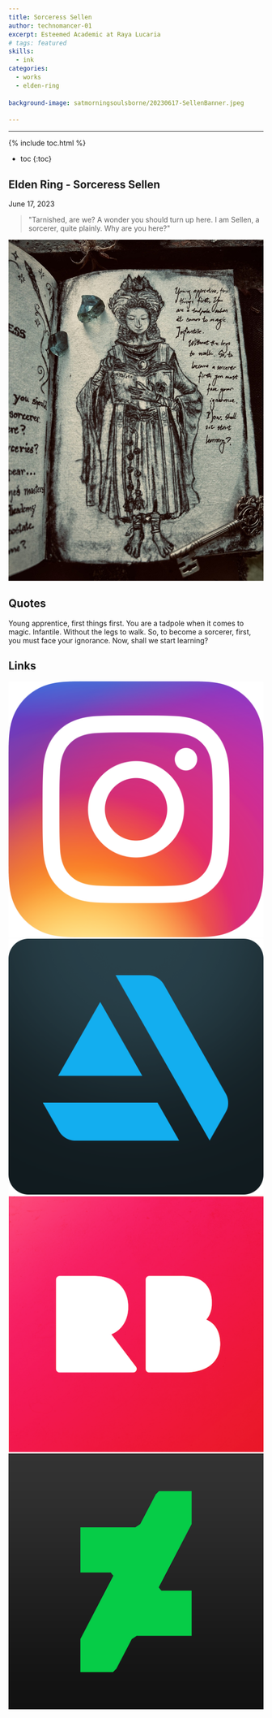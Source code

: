 ```yaml
---
title: Sorceress Sellen
author: technomancer-01
excerpt: Esteemed Academic at Raya Lucaria
# tags: featured
skills:
  - ink
categories:
  - works
  - elden-ring

background-image: satmorningsoulsborne/20230617-SellenBanner.jpeg

---
```

---
<script>
function myFunction(imgs) {
  var expandImg = document.getElementById("expandedImg");
  var imgText = document.getElementById("imgtext");
  expandImg.src = imgs.src;
  imgText.innerHTML = imgs.alt;
  expandImg.parentElement.style.display = "block";
}
</script>
<style>
  small{
    font-size: 10px;
  }
  /* The expanding image container */
.container {
  display: none;

  z-index: 10;
  margin-left: auto;
  margin-right: auto;

  position: fixed;
  top: 10%;
  left: 10%;
  width: 80vw;
  overflow-y: scroll;
  overflow-x: scroll;
  bottom: 3%;
}



/* Expanding image text */
#imgtext {
  position: absolute;
  bottom: 15px;
  left: 15px;
  color: white;
  font-size: 20px;
}

/* Closable button inside the expanded image */
.closebtn {
  position: absolute;
  top: 10px;
  right: 15px;
  color: white;
  font-size: 35px;
  cursor: pointer;
}
  </style>
  <link rel="stylesheet" href="https://cdnjs.cloudflare.com/ajax/libs/font-awesome/4.7.0/css/font-awesome.min.css">

{% include toc.html %}
* toc
{:toc}


## Elden Ring - Sorceress Sellen

June 17, 2023

> "Tarnished, are we? A wonder you should turn up here. I am Sellen, a sorcerer, quite plainly. Why are you here?"


 

<img class="imageDisplay" src="/images/satmorningsoulsborne/20230617-Sellen.jpeg" onclick="myFunction(this);">







## Quotes
<p>Young apprentice, first things first. You are a tadpole when it comes to magic. Infantile. Without the legs to walk. So, to become a sorcerer, first, you must face your ignorance. Now, shall we start learning?
</p>

## Links
<a href="https://www.instagram.com/p/CvAZM6YOjJ_/?igshid=MzRlODBiNWFlZA=="><img class="social-media-icons" src="/images/social-media-icons/social-media-icon-instagram.png"></a>
<a href="https://www.artstation.com/technomancer-01"><img class="social-media-icons" src="/images/social-media-icons/social-media-icon-artstation.png"></a>
<a href="https://www.redbubble.com/people/technomancer-01/shop/"><img class="social-media-icons" src="/images/social-media-icons/social-media-icon-redbubble.png"></a>
<a href="https://www.deviantart.com/technomancer-01"><img class="social-media-icons" src="/images/social-media-icons/social-media-icon-deviantart.png"></a>

